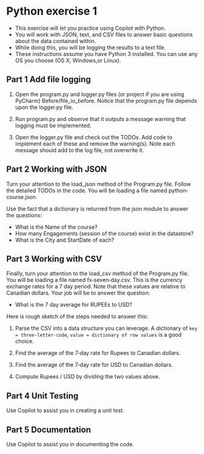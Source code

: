 # Python exercise 1

- This exercise will let you practice using Copilot with Python. 
- You will work with JSON, text, and CSV files to answer basic questions about the data contained within. 
- While doing this, you will be logging the results to a text file.
- These instructions assume you have Python 3 installed. You can use any OS you choose (OS X, Windows,or Linux).

## Part 1 Add file logging

1) Open the program.py and logger.py files (or project if you are using PyCharm) Before/file_io_before. Notice that the program.py file depends upon the logger.py file. 

2) Run program.py and observe that it outputs a message warning that logging must be implemented.

3) Open the logger.py file and check out the TODOs. Add code to implement each of these and remove the warning(s). Note each message should add to the log file, not overwrite it.


## Part 2 Working with JSON

Turn your attention to the load_json method of the Program.py file. Follow the detailed TODOs in the code. You will be loading a file named python‐course.json. 

Use the fact that a dictionary is returned from the json module to answer the questions:

- What is the Name of the course?
- How many Engagements (session of the course) exist in the datastore?
- What is the City and StartDate of each?


## Part 3 Working with CSV

Finally, turn your attention to the load_csv method of the Program.py file.  You will be loading a file named fx‐seven‐day.csv. This is the currency exchange rates for a 7 day period. Note that these values are relative to Canadian dollars. Your job will be to answer the question:

- What is the 7 day average for RUPEEs to USD?

Here is rough sketch of the steps needed to answer this:

1. Parse the CSV into a data structure you can leverage. A dictionary of `key = three‐letter‐code`, `value = dictionary of row values` is a good choice.

2. Find the average of the 7‐day rate for Rupees to Canadian dollars.

3. Find the average of the 7‐day rate for USD to Canadian dollars.

4. Compute Rupees / USD by dividing the two values above.

## Part 4 Unit Testing

Use Copilot to assist you in creating a unit test. 

## Part 5 Documentation

Use Copilot to assist you in documenting the code.
